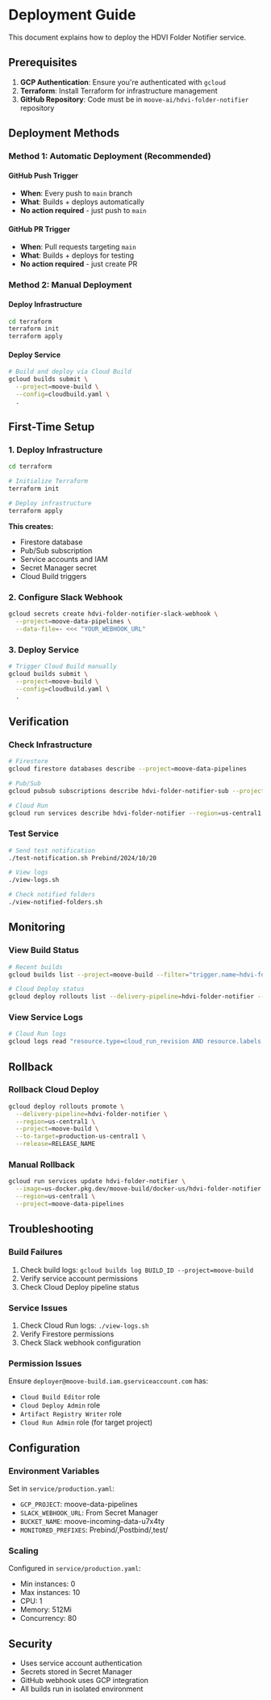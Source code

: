 # Deployment Guide

This document explains how to deploy the HDVI Folder Notifier service.

## Prerequisites

1. **GCP Authentication**: Ensure you're authenticated with `gcloud`
2. **Terraform**: Install Terraform for infrastructure management
3. **GitHub Repository**: Code must be in `moove-ai/hdvi-folder-notifier` repository

## Deployment Methods

### Method 1: Automatic Deployment (Recommended)

#### GitHub Push Trigger
- **When**: Every push to `main` branch
- **What**: Builds + deploys automatically
- **No action required** - just push to `main`

#### GitHub PR Trigger  
- **When**: Pull requests targeting `main`
- **What**: Builds + deploys for testing
- **No action required** - just create PR

### Method 2: Manual Deployment

#### Deploy Infrastructure
```bash
cd terraform
terraform init
terraform apply
```

#### Deploy Service
```bash
# Build and deploy via Cloud Build
gcloud builds submit \
  --project=moove-build \
  --config=cloudbuild.yaml \
  .
```

## First-Time Setup

### 1. Deploy Infrastructure
```bash
cd terraform

# Initialize Terraform
terraform init

# Deploy infrastructure
terraform apply
```

**This creates:**
- Firestore database
- Pub/Sub subscription
- Service accounts and IAM
- Secret Manager secret
- Cloud Build triggers

### 2. Configure Slack Webhook
```bash
gcloud secrets create hdvi-folder-notifier-slack-webhook \
  --project=moove-data-pipelines \
  --data-file=- <<< "YOUR_WEBHOOK_URL"
```

### 3. Deploy Service
```bash
# Trigger Cloud Build manually
gcloud builds submit \
  --project=moove-build \
  --config=cloudbuild.yaml \
  .
```

## Verification

### Check Infrastructure
```bash
# Firestore
gcloud firestore databases describe --project=moove-data-pipelines

# Pub/Sub
gcloud pubsub subscriptions describe hdvi-folder-notifier-sub --project=moove-data-pipelines

# Cloud Run
gcloud run services describe hdvi-folder-notifier --region=us-central1 --project=moove-data-pipelines
```

### Test Service
```bash
# Send test notification
./test-notification.sh Prebind/2024/10/20

# View logs
./view-logs.sh

# Check notified folders
./view-notified-folders.sh
```

## Monitoring

### View Build Status
```bash
# Recent builds
gcloud builds list --project=moove-build --filter="trigger.name~hdvi-folder-notifier" --limit=5

# Cloud Deploy status
gcloud deploy rollouts list --delivery-pipeline=hdvi-folder-notifier --region=us-central1 --project=moove-build
```

### View Service Logs
```bash
# Cloud Run logs
gcloud logs read "resource.type=cloud_run_revision AND resource.labels.service_name=hdvi-folder-notifier" --project=moove-data-pipelines --limit=50
```

## Rollback

### Rollback Cloud Deploy
```bash
gcloud deploy rollouts promote \
  --delivery-pipeline=hdvi-folder-notifier \
  --region=us-central1 \
  --project=moove-build \
  --to-target=production-us-central1 \
  --release=RELEASE_NAME
```

### Manual Rollback
```bash
gcloud run services update hdvi-folder-notifier \
  --image=us-docker.pkg.dev/moove-build/docker-us/hdvi-folder-notifier:PREVIOUS_SHA \
  --region=us-central1 \
  --project=moove-data-pipelines
```

## Troubleshooting

### Build Failures
1. Check build logs: `gcloud builds log BUILD_ID --project=moove-build`
2. Verify service account permissions
3. Check Cloud Deploy pipeline status

### Service Issues
1. Check Cloud Run logs: `./view-logs.sh`
2. Verify Firestore permissions
3. Check Slack webhook configuration

### Permission Issues
Ensure `deployer@moove-build.iam.gserviceaccount.com` has:
- `Cloud Build Editor` role
- `Cloud Deploy Admin` role
- `Artifact Registry Writer` role
- `Cloud Run Admin` role (for target project)

## Configuration

### Environment Variables
Set in `service/production.yaml`:
- `GCP_PROJECT`: moove-data-pipelines
- `SLACK_WEBHOOK_URL`: From Secret Manager
- `BUCKET_NAME`: moove-incoming-data-u7x4ty
- `MONITORED_PREFIXES`: Prebind/,Postbind/,test/

### Scaling
Configured in `service/production.yaml`:
- Min instances: 0
- Max instances: 10
- CPU: 1
- Memory: 512Mi
- Concurrency: 80

## Security

- Uses service account authentication
- Secrets stored in Secret Manager
- GitHub webhook uses GCP integration
- All builds run in isolated environment
